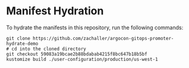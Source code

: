 # Manifest Hydration

To hydrate the manifests in this repository, run the following commands:

```shell
git clone https://github.com/zachaller/argocon-gitops-promoter-hydrate-demo
# cd into the cloned directory
git checkout 59083a19bcae2b88bdabab4215f8bc647b18b5bf
kustomize build ./user-configuration/production/us-west-1
```
